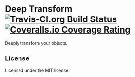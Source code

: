 # Deep Transform [![Travis-CI.org Build Status](https://img.shields.io/travis/Qix-/node-deep-transform.svg?style=flat-square)](https://travis-ci.org/Qix-/node-deep-transform) [![Coveralls.io Coverage Rating](https://img.shields.io/coveralls/Qix-/node-deep-transform.svg?style=flat-square)](https://coveralls.io/r/Qix-/node-deep-transform)
Deeply transform your objects.

## License
Licensed under the MIT license

